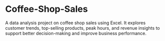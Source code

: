 # Coffee-Shop-Sales
A data analysis project on coffee shop sales using Excel. It explores customer trends, top-selling products, peak hours, and revenue insights to support better decision-making and improve business performance.
